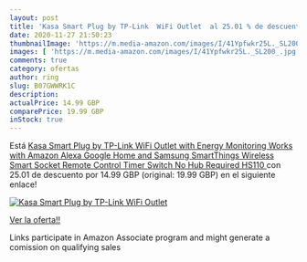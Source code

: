 ```yaml
---
layout: post
title: 'Kasa Smart Plug by TP-Link  WiFi Outlet  al 25.01 % de descuento'
date: 2020-11-27 21:50:23
thumbnailImage: 'https://m.media-amazon.com/images/I/41Ypfwkr25L._SL200_.jpg'
images: [ 'https://m.media-amazon.com/images/I/41Ypfwkr25L._SL200_.jpg' ]
comments: true
category: ofertas
author: ring
slug: B07GWWRK1C
description:
actualPrice: 14.99 GBP
comparePrice: 19.99 GBP
inStock: true
---
```


Está [Kasa Smart Plug by TP-Link  WiFi Outlet with Energy Monitoring  Works with Amazon Alexa  Google Home and Samsung SmartThings  Wireless Smart Socket Remote Control Timer Switch  No Hub Required HS110 ](https://www.amazon.co.uk/dp/B07GWWRK1C/?tag=tolees0a-21) con 25.01 de descuento por 14.99 GBP (original: 19.99 GBP) en el siguiente enlace!

[![Kasa Smart Plug by TP-Link  WiFi Outlet ](https://m.media-amazon.com/images/I/41Ypfwkr25L._SL200_.jpg)](https://www.amazon.co.uk/dp/B07GWWRK1C/?tag=tolees0a-21)

[Ver la oferta!!](https://www.amazon.co.uk/dp/B07GWWRK1C/?tag=tolees0a-21)

Links participate in Amazon Associate program and might generate a comission on qualifying sales


